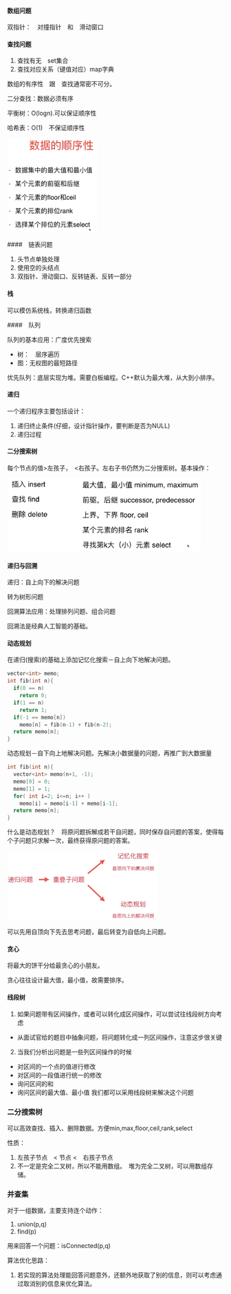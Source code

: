 #### 数组问题

双指针：　对撞指针　和　滑动窗口



#### 查找问题

1. 查找有无　set集合
2. 查找对应关系（键值对应）map字典 

数组的有序性　跟　查找通常密不可分。

二分查找：数据必须有序

平衡树：O(logn).可以保证顺序性

哈希表：O(1)　不保证顺序性

![election_21](assets/Selection_215.png)



####　链表问题

1. 头节点单独处理
2. 使用空的头结点
3. 双指针、滑动窗口、反转链表、反转一部分



#### 栈

可以模仿系统栈，转换递归函数



####　队列

队列的基本应用：广度优先搜索

- 树：　层序遍历
- 图：无权图的最短路径

优先队列：底层实现为堆。需要白板编程。C++默认为最大堆，从大到小排序。



#### 递归

一个递归程序主要包括设计：

1. 递归终止条件(仔细，设计指针操作，要判断是否为NULL)
2. 递归过程



#### 二分搜索树

每个节点的值>左孩子，　<右孩子。左右子书仍然为二分搜索树。基本操作：

![election_27](assets/Selection_275.png)



#### 递归与回溯

递归：自上向下的解决问题

转为树形问题



回溯算法应用：处理排列问题、组合问题

回溯法是经典人工智能的基础。



#### 动态规划

在递归(搜索)的基础上添加记忆化搜索－自上向下地解决问题。

```c++
vector<int> memo;
int fib(int n){
  if(0 == n)
    return 0;
  if(1 == n)
    return 1;
  if(-1 == memo[n])
    memo[n] = fib(n-1) + fib(n-2);
  return memo[n];
}
```

动态规划－自下向上地解决问题。先解决小数据量的问题，再推广到大数据量

```c++
int fib(int n){
  vector<int> memo(n+1, -1);
  memo[0] = 0;
  memo[1] = 1;
  for( int i=2; i<=n; i++ )
    memo[i] = memo[i-1] + memo[i-1];
  return memo[n];
}
```

什么是动态规划？　将原问题拆解成若干自问题，同时保存自问题的答案，使得每个子问题只求解一次，最终获得原问题的答案。

![election_29](assets/Selection_290.png)

可以先用自顶向下先去思考问题，最后转变为自低向上问题。



#### 贪心

将最大的饼干分给最贪心的小朋友。

贪心往往设计最大值，最小值，故需要排序。



#### 线段树

1. 如果问题带有区间操作，或者可以转化成区间操作，可以尝试往线段树方向考虑

- 从面试官给的题目中抽象问题，将问题转化成一列区间操作，注意这步很关键

2. 当我们分析出问题是一些列区间操作的时候

- 对区间的一个点的值进行修改
- 对区间的一段值进行统一的修改
- 询问区间的和
- 询问区间的最大值、最小值
  我们都可以采用线段树来解决这个问题




### 二分搜索树

可以高效查找、插入、删除数据。方便min,max,floor,ceil,rank,select

性质：

1. 左孩子节点　< 节点 <　右孩子节点
2. 不一定是完全二叉树，所以不能用数组。　堆为完全二叉树，可以用数组存储。




### 并查集

对于一组数据，主要支持连个动作：

1. union(p,q)
2. find(p)

用来回答一个问题：isConnected(p,q)



算法优化思路：

1. 若实现的算法处理能回答问题意外，还额外地获取了别的信息，则可以考虑通过取消别的信息来优化算法。







